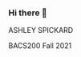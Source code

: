 ### Hi there 👋
<p> 
ASHLEY SPICKARD 
<p/>
<p>
BACS200 Fall 2021

<!--
**Ashley-Spickard/Ashley-Spickard** is a ✨ _special_ ✨ repository because its `README.md` (this file) appears on your GitHub profile.
